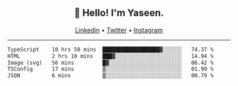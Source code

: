 <h2 align="center">👋 Hello! I'm Yaseen.</h2>
<p align="center">
  <a href="https://www.linkedin.com/in/yaseenkc/">Linkedin</a> •
  <a href="https://twitter.com/yaseeenkc">Twitter</a> •
  <a href="https://instagram.com/kc.yaseen">Instagram</a>
</p>


<!--- 🔭 I’m currently working at []() as an  -->
<!--- - 💬 Ask me about **Javascript, React and Git** -->
<!--- - 📫 How to reach me: [@kc.yaseen](https://instagram.com/kc.yaseen) on Instagram -->
<!--- - ⚡ Fun fact: Big Fan of the :zap: emoji -->

-------

<!--START_SECTION:waka-->

```txt
TypeScript    10 hrs 50 mins  ██████████████████▓░░░░░░   74.37 %
HTML          2 hrs 10 mins   ███▓░░░░░░░░░░░░░░░░░░░░░   14.94 %
Image (svg)   56 mins         █▓░░░░░░░░░░░░░░░░░░░░░░░   06.42 %
TSConfig      17 mins         ▒░░░░░░░░░░░░░░░░░░░░░░░░   01.99 %
JSON          6 mins          ▒░░░░░░░░░░░░░░░░░░░░░░░░   00.79 %
```

<!--END_SECTION:waka-->
